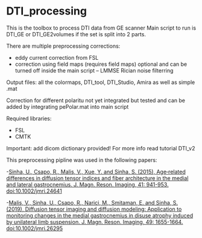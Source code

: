# DTI_processing

This is the toolbox to process DTI data from GE scanner
Main script to run is DTI_GE or DTI_GE2volumes if the set is split into 2 parts.

There are multiple preprocessing corrections:
  - eddy current correction from FSL
  - correction using field maps (requires field maps) optional and can be turned off inside the main script
  – LMMSE Rician noise filterring
 
 Output files: all the colormaps, DTI_tool, DTI_Studio, Amira as well as simple .mat
 
 Correction for different polaritu not yet integrated but tested and can be added by integrating pePolar.mat into main script
 
 
 Required libraries: 
  - FSL
  - CMTK
    
    
Important:  add dicom dictionary provided! For more info read tutorial DTI_v2

This preprocessing pipline was used in the following papers:

-[Sinha, U., Csapo, R., Malis, V., Xue, Y. and Sinha, S. (2015), Age‐related differences in diffusion tensor indices and fiber architecture in the medial and lateral gastrocnemius. J. Magn. Reson. Imaging, 41: 941-953. doi:10.1002/jmri.24641](https://onlinelibrary.wiley.com/doi/abs/10.1002/jmri.24641)

-[Malis, V., Sinha, U., Csapo, R., Narici, M., Smitaman, E. and Sinha, S. (2019), Diffusion tensor imaging and diffusion modeling: Application to monitoring changes in the medial gastrocnemius in disuse atrophy induced by unilateral limb suspension. J. Magn. Reson. Imaging, 49: 1655-1664. doi:10.1002/jmri.26295](https://onlinelibrary.wiley.com/doi/abs/10.1002/jmri.26295)
